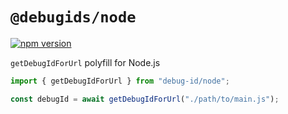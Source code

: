 # `@debugids/node`

[![npm version](https://img.shields.io/npm/v/@debugids/node.svg)](https://www.npmjs.com/package/@debugids/node)

`getDebugIdForUrl` polyfill for Node.js

```ts
import { getDebugIdForUrl } from "debug-id/node";

const debugId = await getDebugIdForUrl("./path/to/main.js");
```
